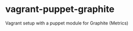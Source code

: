 vagrant-puppet-graphite
=======================

Vagrant setup with a puppet module for Graphite (Metrics)